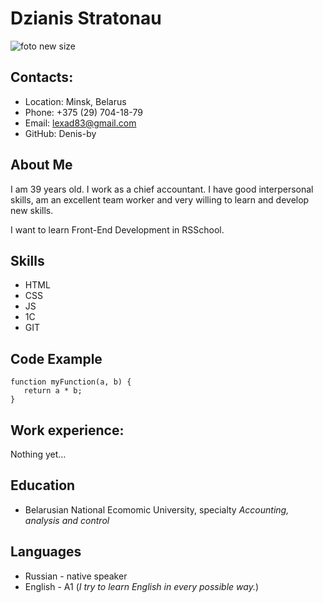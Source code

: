 # Dzianis Stratonau
![foto new size](https://user-images.githubusercontent.com/96048232/147859614-b29f6681-d9b6-4e71-90ae-d86f26bb22cd.jpg)

## Contacts:
* Location: Minsk, Belarus
* Phone: +375 (29) 704-18-79
* Email: lexad83@gmail.com
* GitHub: Denis-by
## About Me
I am 39 years old. I work as a chief accountant.  I have good interpersonal skills, am an excellent team worker and very willing to learn and develop new skills.

I want to learn Front-End Development in RSSchool.
## Skills
* HTML
* CSS
* JS
* 1C
* GIT

## Code Example
``` 
function myFunction(a, b) {
   return a * b;        
}
```
## Work experience:
Nothing yet…
## Education
* Belarusian National Ecomomic University, specialty _Accounting, analysis and control_
## Languages
 * Russian - native speaker
 * English - A1 (_I try to learn English in every possible way._)
